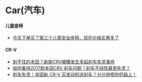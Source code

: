 # Car(汽车)

#### 儿童座椅
* [今天下单买了第三个儿童安全座椅，现在价格实惠多了](http://forum.xitek.com/thread-1688625-1-1-2.html)

#### CR-V
* [刹不住的本田？新款CRV被曝发生多起刹车失灵事件](http://www.sohu.com/a/165141940_290112?qq-pf-to=pcqq.discussion)
* [如何看待2017款本田CRV 刹车问题？刹车不线性甚至失灵？](https://www.zhihu.com/question/63570685)
* [刹车失灵！本田新 CR-V 买发动机送刹车？分分钟把你扔路上！](http://bbs.pcauto.com.cn/topic-14933549.html)
